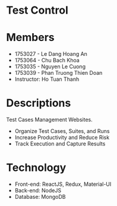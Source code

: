 # Test Control

# Members
- 1753027 - Le Dang Hoang An
- 1753064 - Chu Bach Khoa
- 1753035 - Nguyen Le Cuong
- 1753039 - Phan Truong Thien Doan
- Instructor: Ho Tuan Thanh

# Descriptions
Test Cases Management Websites.
- Organize Test Cases, Suites, and Runs
- Increase Productivity and Reduce Risk
- Track Execution and Capture Results

# Technology
- Front-end: ReactJS, Redux, Material-UI
- Back-end: NodeJS
- Database: MongoDB
